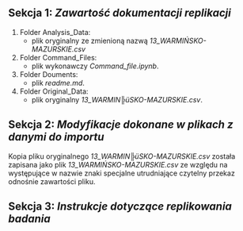 ## Sekcja 1: *Zawartość dokumentacji replikacji*
1. Folder Analysis_Data:
    * plik oryginalny ze zmienioną nazwą *13_WARMIŃSKO-MAZURSKIE.csv*
2. Folder Command_Files: 
    * plik wykonawczy *Command_file.ipynb*.  
3. Folder Douments: 
    * plik *readme.md*.  
4. Folder Original_Data: 
    * plik oryginalny *13_WARMIN╠üSKO-MAZURSKIE.csv*.  

## Sekcja 2: *Modyfikacje dokonane w plikach z danymi do importu*
Kopia pliku oryginalnego *13_WARMIN╠üSKO-MAZURSKIE.csv* została zapisana jako plik *13_WARMIŃSKO-MAZURSKIE.csv* ze względu na występujące w nazwie znaki specjalne utrudniające czytelny przekaz odnośnie zawartości pliku.

## Sekcja 3: *Instrukcje dotyczące replikowania badania* 

